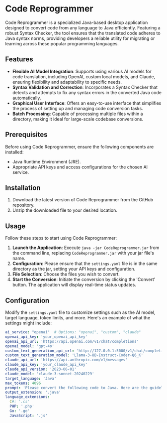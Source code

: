 # Code Reprogrammer

Code Reprogrammer is a specialized Java-based desktop application designed to convert code from any language to Java efficiently. Featuring a robust Syntax Checker, the tool ensures that the translated code adheres to Java syntax norms, providing developers a reliable utility for migrating or learning across these popular programming languages.

## Features

- **Flexible AI Model Integration**: Supports using various AI models for code translation, including OpenAI, custom local models, and Claude, ensuring flexibility and adaptability to specific needs.
- **Syntax Validation and Correction**: Incorporates a Syntax Checker that detects and attempts to fix any syntax errors in the converted Java code automatically.
- **Graphical User Interface**: Offers an easy-to-use interface that simplifies the process of setting up and managing code conversion tasks.
- **Batch Processing**: Capable of processing multiple files within a directory, making it ideal for large-scale codebase conversions.

## Prerequisites

Before using Code Reprogrammer, ensure the following components are installed:
- Java Runtime Environment (JRE).
- Appropriate API keys and access configurations for the chosen AI service.

## Installation

1. Download the latest version of Code Reprogrammer from the GitHub repository.
2. Unzip the downloaded file to your desired location.

## Usage

Follow these steps to start using Code Reprogrammer:

1. **Launch the Application**: Execute `java -jar CodeReprogrammer.jar` from the command line, replacing `CodeReprogrammer.jar` with your jar file's name.
2. **Configuration**: Please ensure that the `settings.yaml` file is in the same directory as the jar, setting your API keys and configuration.
3. **File Selection**: Choose the files you wish to convert.
4. **Start the Conversion**: Initiate the conversion by clicking the 'Convert' button. The application will display real-time status updates.

## Configuration

Modify the `settings.yaml` file to customize settings such as the AI model, target language, token limits, and more. Here's an example of what the settings might include:

```yaml
ai_service: "openai"  # Options: "openai", "custom", "claude"
openai_api_key: 'your_openai_api_key'
openai_api_url: 'https://api.openai.com/v1/chat/completions'
openai_model: 'gpt-4o'
custom_text_generation_api_url: 'http://127.0.0.1:5000/v1/chat/completions'
custom_text_generation_model: 'Llama-3-8B-Instruct-Coder-Q6_K'
claude_api_url: 'https://api.anthropic.com/v1/messages'
claude_api_key: 'your_claude_api_key'
claude_api_version: '2023-06-01'
claude_model: 'claude-3-sonnet-20240229'
target_language: 'Java'
max_tokens: 4096
prompt: 'Please convert the following code to Java. Here are the guidelines: 1. Preserve the original structure and logic of the code. 2. Convert syntax to the equivalent Java syntax. 3. Handle necessary imports or package statements. 4. Use appropriate Java equivalents for language-specific libraries or functions. 5. Maintain proper indentation and code formatting. Please provide the converted Java code in your <response>, enclosed within <code> tags. If you have any additional thoughts or suggestions, include them within <thoughts> tags. Thank you!'
output_extension: '.java'
language_extensions:
  C#: '.cs'
  PHP: '.php'
  Go: '.go'
  JavaScript: '.js'

